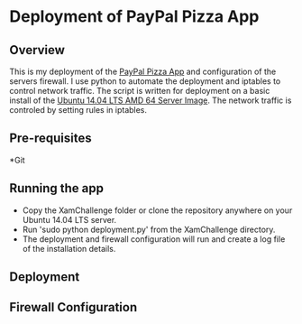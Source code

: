 Deployment of PayPal Pizza App
==============================

Overview
--------

This is my deployment of the [PayPal Pizza App](https://github.com/paypal/rest-api-sample-app-php/blob/master/README.md) and configuration of the servers firewall. I use python to automate the deployment and iptables to control network traffic. The script is written for deployment on a basic install of the [Ubuntu 14.04 LTS AMD 64 Server Image](http://releases.ubuntu.com/14.04/). The network traffic is controled by setting rules in iptables. 

Pre-requisites
--------------

   *Git

	
Running the app
---------------

   * Copy the XamChallenge folder or clone the repository anywhere on your Ubuntu 14.04 LTS server.
   * Run 'sudo python deployment.py' from the XamChallenge directory.
   * The deployment and firewall configuration will run and create a log file of the installation details.
	
Deployment
----------


Firewall Configuration
----------------------

